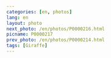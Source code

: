 ```yaml
---
categories: [en, photos]
lang: en
layout: photo
next_photo: /en/photos/P0000216.html
picname: P0000217
prev_photo: /en/photos/P0000214.html
tags: [Giraffe]
---
```

